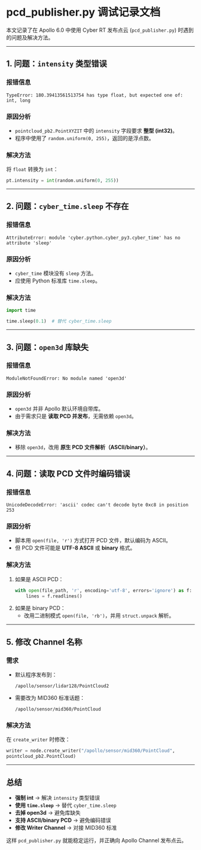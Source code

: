 # pcd_publisher.py 调试记录文档

本文记录了在 Apollo 6.0 中使用 Cyber RT 发布点云 (`pcd_publisher.py`) 时遇到的问题及解决方法。

---

## 1. 问题：`intensity` 类型错误

### 报错信息
```
TypeError: 180.39413561513754 has type float, but expected one of: int, long
```

### 原因分析
- `pointcloud_pb2.PointXYZIT` 中的 `intensity` 字段要求 **整型 (int32)**。
- 程序中使用了 `random.uniform(0, 255)`，返回的是浮点数。

### 解决方法
将 `float` 转换为 `int`：
```python
pt.intensity = int(random.uniform(0, 255))
```

---

## 2. 问题：`cyber_time.sleep` 不存在

### 报错信息
```
AttributeError: module 'cyber.python.cyber_py3.cyber_time' has no attribute 'sleep'
```

### 原因分析
- `cyber_time` 模块没有 `sleep` 方法。
- 应使用 Python 标准库 `time.sleep`。

### 解决方法
```python
import time

time.sleep(0.1)  # 替代 cyber_time.sleep
```

---

## 3. 问题：`open3d` 库缺失

### 报错信息
```
ModuleNotFoundError: No module named 'open3d'
```

### 原因分析
- `open3d` 并非 Apollo 默认环境自带库。
- 由于需求只是 **读取 PCD 并发布**，无需依赖 `open3d`。

### 解决方法
- 移除 `open3d`，改用 **原生 PCD 文件解析（ASCII/binary）**。

---

## 4. 问题：读取 PCD 文件时编码错误

### 报错信息
```
UnicodeDecodeError: 'ascii' codec can't decode byte 0xc8 in position 253
```

### 原因分析
- 脚本用 `open(file, 'r')` 方式打开 PCD 文件，默认编码为 ASCII。
- 但 PCD 文件可能是 **UTF-8 ASCII** 或 **binary** 格式。

### 解决方法
1. 如果是 ASCII PCD：  
   ```python
   with open(file_path, 'r', encoding='utf-8', errors='ignore') as f:
       lines = f.readlines()
   ```
2. 如果是 binary PCD：  
   - 改用二进制模式 `open(file, 'rb')`，并用 `struct.unpack` 解析。

---

## 5. 修改 Channel 名称

### 需求
- 默认程序发布到：
  ```
  /apollo/sensor/lidar128/PointCloud2
  ```
- 需要改为 MID360 标准话题：
  ```
  /apollo/sensor/mid360/PointCloud
  ```

### 解决方法
在 `create_writer` 时修改：
```python
writer = node.create_writer("/apollo/sensor/mid360/PointCloud",
pointcloud_pb2.PointCloud)
```

---

## 总结

- **强制 int** → 解决 `intensity` 类型错误  
- **使用 `time.sleep`** → 替代 `cyber_time.sleep`  
- **去掉 open3d** → 避免库缺失  
- **支持 ASCII/binary PCD** → 避免编码错误  
- **修改 Writer Channel** → 对接 MID360 标准  

这样 `pcd_publisher.py` 就能稳定运行，并正确向 Apollo Channel 发布点云。
